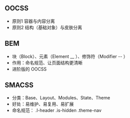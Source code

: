 ## OOCSS

- 原则1 容器与内容分离
- 原则2 结构（基础对象）与皮肤分离

## BEM

- 块（Block）、元素（Element __ ）、修饰符（Modifier -- ）
- 作用：命名规范、让页面结构更清晰
- 进阶版的 OOCSS

## SMACSS

- 分类：Base、Layout、Modules、State、Theme
- 好处：易维护、易复用、易扩展
- 命名规范： .l-header  .is-hidden  .theme-nav
